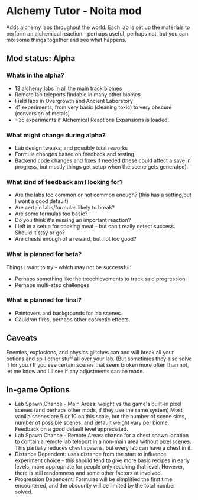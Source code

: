 # Alchemy Tutor - Noita mod

Adds alchemy labs throughout the world. Each lab is set up the materials to perform an alchemical reaction - perhaps useful, perhaps not, but you can mix some things together and see what happens.

## Mod status: Alpha

### Whats in the alpha?

- 13 alchemy labs in all the main track biomes
- Remote lab teleports findable in many other biomes
- Field labs in Overgrowth and Ancient Laboratory
- 41 experiments, from very basic (cleaning toxic) to very obscure (conversion of metals)
- +35 experiments if Alchemical Reactions Expansions is loaded.

### What might change during alpha?

- Lab design tweaks, and possibly total reworks
- Formula changes based on feedback and testing
- Backend code changes and fixes if needed (these could affect a save in progress, but mostly things get setup when the scene gets generated).

### What kind of feedback am I looking for?

- Are the labs too common or not common enough? (this has a setting,but I want a good default)
- Are certain labs/formulas likely to break?
- Are some formulas too basic?
- Do you think it's missing an important reaction?
- I left in a setup for cooking meat - but can't really detect success. Should it stay or go?
- Are chests enough of a reward, but not too good?

### What is planned for beta?

Things I want to try - which may not be successful:

- Perhaps something like the treechievements to track said progression
- Perhaps multi-step challenges

### What is planned for final?

- Paintovers and backgrounds for lab scenes.
- Cauldron fires, perhaps other cosmetic effects.

## Caveats

Enemies, explosions, and physics glitches can and will break all your potions and spill other stuff all over your lab. (But sometimes they also solve it for you.) If you see certain scenes that seem broken more often than not, let me know and I'll see if any adjustments can be made.

## In-game Options

- Lab Spawn Chance - Main Areas: weight vs the game's built-in pixel scenes (and perhaps other mods, if they use the same system) Most vanilla scenes are 5 or 10 on this scale, but the number of scene slots, number of possible scenes, and default weight vary per biome. Feedback on a good default level appreciated.
- Lab Spawn Chance - Remote Areas: chance for a chest spawn location to contain a remote lab teleport in a non-main area without pixel scenes. This partially reduces chest spawns, but every lab can have a chest in it.
- Distance Dependent: uses distance from the start to influence experiment choice - this should tend to give more basic recipes in early levels, more appropriate for people only reaching that level. However, there is still randomness and some other factors at involved.
- Progression Dependent: Formulas will be simplified the first time encountered, and the obscurity will be limited by the total number solved.
